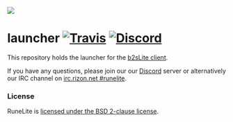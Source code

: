 ![](https://runelite.net/img/logo.png)
# launcher [![Travis](https://img.shields.io/travis/runelite/launcher.svg)](https://travis-ci.org/runelite/launcher) [![Discord](https://img.shields.io/discord/301497432909414422.svg)](https://discord.gg/mePCs8U)

This repository holds the launcher for the [b2sLite client](https://github.com/jkybtw/b2slite).

If you have any questions, please join our our [Discord](https://discord.gg/mePCs8U) server or alternatively our IRC channel on [irc.rizon.net #runelite](http://qchat.rizon.net/?channels=runelite&uio=d4).

### License

RuneLite is [licensed under the BSD 2-clause license](https://github.com/runelite/launcher/blob/master/LICENSE).
